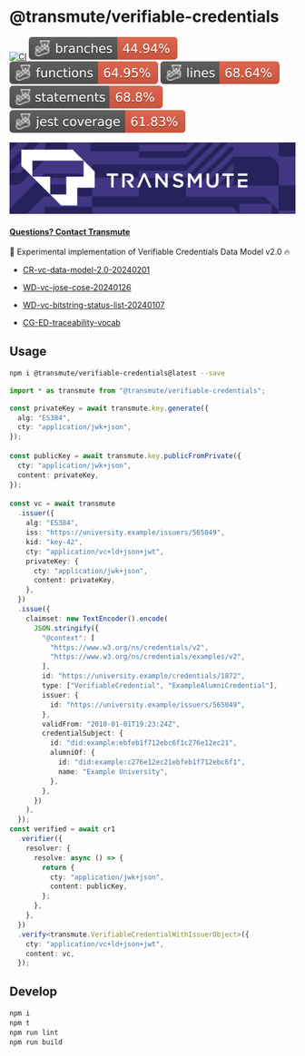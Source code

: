 # @transmute/verifiable-credentials

[![CI](https://github.com/transmute-industries/verifiable-credentials/actions/workflows/ci.yml/badge.svg)](https://github.com/transmute-industries/verifiable-credentials/actions/workflows/ci.yml)
![Branches](./badges/coverage-branches.svg)
![Functions](./badges/coverage-functions.svg)
![Lines](./badges/coverage-lines.svg)
![Statements](./badges/coverage-statements.svg)
![Jest coverage](./badges/coverage-jest%20coverage.svg)

<!-- [![NPM](https://nodei.co/npm/@transmute/verifiable-credentials.png?mini=true)](https://npmjs.org/package/@transmute/verifiable-credentials) -->

<img src="./transmute-banner.png" />

#### [Questions? Contact Transmute](https://transmute.typeform.com/to/RshfIw?typeform-source=verifiable-credentials)

🚧 Experimental implementation of Verifiable Credentials Data Model v2.0 🔥

- [CR-vc-data-model-2.0-20240201](https://www.w3.org/TR/2024/CR-vc-data-model-2.0-20240201/)
- [WD-vc-jose-cose-20240126](https://www.w3.org/TR/2024/WD-vc-jose-cose-20240126/)
- [WD-vc-bitstring-status-list-20240107](https://www.w3.org/TR/2024/WD-vc-bitstring-status-list-20240107/)

- [CG-ED-traceability-vocab](https://w3c-ccg.github.io/traceability-vocab/)

## Usage

```sh
npm i @transmute/verifiable-credentials@latest --save
```

```ts
import * as transmute from "@transmute/verifiable-credentials";
```

```ts
const privateKey = await transmute.key.generate({
  alg: "ES384",
  cty: "application/jwk+json",
});

const publicKey = await transmute.key.publicFromPrivate({
  cty: "application/jwk+json",
  content: privateKey,
});

const vc = await transmute
  .issuer({
    alg: "ES384",
    iss: "https://university.example/issuers/565049",
    kid: "key-42",
    cty: "application/vc+ld+json+jwt",
    privateKey: {
      cty: "application/jwk+json",
      content: privateKey,
    },
  })
  .issue({
    claimset: new TextEncoder().encode(
      JSON.stringify({
        "@context": [
          "https://www.w3.org/ns/credentials/v2",
          "https://www.w3.org/ns/credentials/examples/v2",
        ],
        id: "https://university.example/credentials/1872",
        type: ["VerifiableCredential", "ExampleAlumniCredential"],
        issuer: {
          id: "https://university.example/issuers/565049",
        },
        validFrom: "2010-01-01T19:23:24Z",
        credentialSubject: {
          id: "did:example:ebfeb1f712ebc6f1c276e12ec21",
          alumniOf: {
            id: "did:example:c276e12ec21ebfeb1f712ebc6f1",
            name: "Example University",
          },
        },
      })
    ),
  });
const verified = await cr1
  .verifier({
    resolver: {
      resolve: async () => {
        return {
          cty: "application/jwk+json",
          content: publicKey,
        };
      },
    },
  })
  .verify<transmute.VerifiableCredentialWithIssuerObject>({
    cty: "application/vc+ld+json+jwt",
    content: vc,
  });
```

## Develop

```bash
npm i
npm t
npm run lint
npm run build
```
